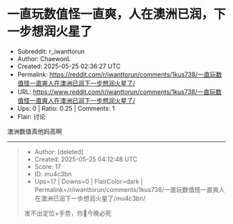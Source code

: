 # 一直玩数值怪一直爽，人在澳洲已润，下一步想润火星了

- Subreddit: r_iwanttorun
- Author: ChaewonL
- Created: 2025-05-25 02:36:27 UTC
- Permalink: https://reddit.com/r/iwanttorun/comments/1kus738/一直玩数值怪一直爽人在澳洲已润下一步想润火星了/
- URL: https://www.reddit.com/r/iwanttorun/comments/1kus738/一直玩数值怪一直爽人在澳洲已润下一步想润火星了/
- Ups: 0 | Ratio: 0.25 | Comments: 1
- Flair: 讨论


澳洲数值真他妈高啊


---

> - Author: [deleted]
> - Created: 2025-05-25 04:12:48 UTC
> - Score: 17
> - ID: mu4c3bn
> - Ups=17 | Downs=0 | FlairColor=dark | Permalink=/r/iwanttorun/comments/1kus738/一直玩数值怪一直爽人在澳洲已润下一步想润火星了/mu4c3bn/
>
> 发不出定位+手势，你🐴今晚必死
